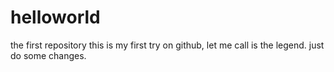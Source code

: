 # helloworld
the first repository
this is my first try on github, let me call is the legend. just do some changes.
